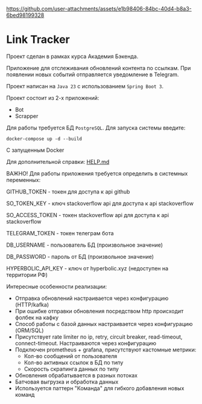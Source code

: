 https://github.com/user-attachments/assets/e1b98406-84bc-40d4-b8a3-6bed98199328

# Link Tracker

<!-- этот файл можно и нужно менять -->

Проект сделан в рамках курса Академия Бэкенда.

Приложение для отслеживания обновлений контента по ссылкам.
При появлении новых событий отправляется уведомление в Telegram.

Проект написан на `Java 23` с использованием `Spring Boot 3`.

Проект состоит из 2-х приложений:
* Bot
* Scrapper

Для работы требуется БД `PostgreSQL`.
Для запуска системы введите:

```shell
docker-compose up -d --build
```

С запущенным Docker

Для дополнительной справки: [HELP.md](./HELP.md)

ВАЖНО! Для работы приложения требуется определить в системных переменных:

GITHUB_TOKEN - токен для доступа к api github

SO_TOKEN_KEY - ключ stackoverflow api для доступа к api stackoverflow

SO_ACCESS_TOKEN - токен stackoverflow api для доступа к api stackoverflow

TELEGRAM_TOKEN - токен телеграм бота

DB_USERNAME - пользователь БД (произвольное значение)

DB_PASSWORD - пароль от БД (произвольное значение)

HYPERBOLIC_API_KEY - ключ от hyperbolic.xyz (недоступен на территории РФ)


Интересные особенности реализации: 
* Отправка обновлений настраивается через конфигурацию (HTTP/kafka)
* При ошибке отправки обновления посредством http происходит фолбек на кафку
* Способ работы с базой данных настраивается через конфигурацию (ORM/SQL)
* Присутствует rate limiter по ip, retry, circuit breaker, read-timeout, connect-timeout. Настраиваются через конфигурацию
* Подключен prometheus + grafana, присутствуют кастомные метрики:
    * Кол-во сообщений от пользователя
    * Кол-во активных ссылок в БД по типу
    * Скорость скрапинга данных по типу
* Обновления обрабатывается в разных потоках
* Батчовая выгрузка и обработка данных
* Используется паттерн "Команда" для гибкого добавления новых команд
